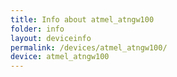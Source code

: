 ```yaml
---
title: Info about atmel_atngw100
folder: info
layout: deviceinfo
permalink: /devices/atmel_atngw100/
device: atmel_atngw100
---
```

